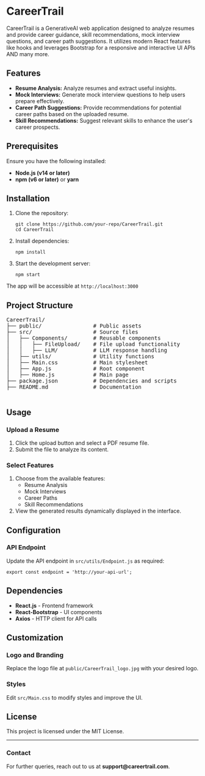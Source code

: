 
<!DOCTYPE html>
<html lang="en">
<head>
  <meta charset="UTF-8">
  <meta name="viewport" content="width=device-width, initial-scale=1.0">
  <title>CareerTrail - README</title>
</head>
<body>
  <h1>CareerTrail</h1>
  <p>CareerTrail is a GenerativeAI web application designed to analyze resumes and provide career guidance, skill recommendations, mock interview questions, and career path suggestions. It utilizes modern React features like hooks and leverages Bootstrap for a responsive and interactive UI APIs AND many more.</p>

  <h2>Features</h2>
  <ul>
    <li><strong>Resume Analysis:</strong> Analyze resumes and extract useful insights.</li>
    <li><strong>Mock Interviews:</strong> Generate mock interview questions to help users prepare effectively.</li>
    <li><strong>Career Path Suggestions:</strong> Provide recommendations for potential career paths based on the uploaded resume.</li>
    <li><strong>Skill Recommendations:</strong> Suggest relevant skills to enhance the user's career prospects.</li>
  </ul>

  <h2>Prerequisites</h2>
  <p>Ensure you have the following installed:</p>
  <ul>
    <li><strong>Node.js (v14 or later)</strong></li>
    <li><strong>npm (v6 or later)</strong> or <strong>yarn</strong></li>
  </ul>

  <h2>Installation</h2>
  <ol>
    <li>Clone the repository:
      <pre><code>git clone https://github.com/your-repo/CareerTrail.git
cd CareerTrail</code></pre>
    </li>
    <li>Install dependencies:
      <pre><code>npm install</code></pre>
    </li>
    <li>Start the development server:
      <pre><code>npm start</code></pre>
    </li>
  </ol>
  <p>The app will be accessible at <code>http://localhost:3000</code></p>

  <h2>Project Structure</h2>
  <pre>
CareerTrail/
├── public/                # Public assets
├── src/                   # Source files
│   ├── Components/        # Reusable components
│   │   ├── FileUpload/    # File upload functionality
│   │   ├── LLM/           # LLM response handling
│   ├── utils/             # Utility functions
│   ├── Main.css           # Main stylesheet
│   ├── App.js             # Root component
│   ├── Home.js            # Main page
├── package.json           # Dependencies and scripts
├── README.md              # Documentation
  </pre>

  <h2>Usage</h2>
  <h3>Upload a Resume</h3>
  <ol>
    <li>Click the upload button and select a PDF resume file.</li>
    <li>Submit the file to analyze its content.</li>
  </ol>

  <h3>Select Features</h3>
  <ol>
    <li>Choose from the available features:
      <ul>
        <li>Resume Analysis</li>
        <li>Mock Interviews</li>
        <li>Career Paths</li>
        <li>Skill Recommendations</li>
      </ul>
    </li>
    <li>View the generated results dynamically displayed in the interface.</li>
  </ol>

  <h2>Configuration</h2>
  <h3>API Endpoint</h3>
  <p>Update the API endpoint in <code>src/utils/Endpoint.js</code> as required:</p>
  <pre><code>export const endpoint = 'http://your-api-url';</code></pre>

  <h2>Dependencies</h2>
  <ul>
    <li><strong>React.js</strong> - Frontend framework</li>
    <li><strong>React-Bootstrap</strong> - UI components</li>
    <li><strong>Axios</strong> - HTTP client for API calls</li>
  </ul>

  <h2>Customization</h2>
  <h3>Logo and Branding</h3>
  <p>Replace the logo file at <code>public/CareerTrail_logo.jpg</code> with your desired logo.</p>

  <h3>Styles</h3>
  <p>Edit <code>src/Main.css</code> to modify styles and improve the UI.</p>

  <h2>License</h2>
  <p>This project is licensed under the MIT License.</p>

  <hr>

  <h3>Contact</h3>
  <p>For further queries, reach out to us at <strong>support@careertrail.com</strong>.</p>
</body>
</html>

